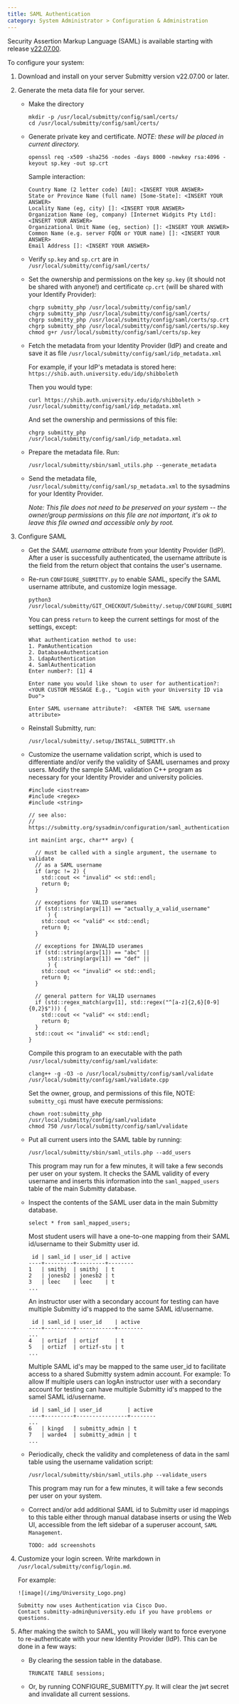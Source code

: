 ```yaml
---
title: SAML Authentication
category: System Administrator > Configuration & Administration
---
```



Security Assertion Markup Language (SAML) is available starting with release
[v22.07.00](https://github.com/Submitty/Submitty/releases/tag/v22.07.00).

To configure your system:

1.  Download and install on your server Submitty version v22.07.00 or later.

2.  Generate the meta data file for your server.

    * Make the directory

      ```
      mkdir -p /usr/local/submitty/config/saml/certs/
      cd /usr/local/submitty/config/saml/certs/
      ```

    * Generate private key and certificate.  _NOTE: these will be placed in current directory._

      ```
      openssl req -x509 -sha256 -nodes -days 8000 -newkey rsa:4096 -keyout sp.key -out sp.crt
      ```

      Sample interaction:

      ```
      Country Name (2 letter code) [AU]: <INSERT YOUR ANSWER>
      State or Province Name (full name) [Some-State]: <INSERT YOUR ANSWER>
      Locality Name (eg, city) []: <INSERT YOUR ANSWER>
      Organization Name (eg, company) [Internet Widgits Pty Ltd]: <INSERT YOUR ANSWER>
      Organizational Unit Name (eg, section) []: <INSERT YOUR ANSWER>
      Common Name (e.g. server FQDN or YOUR name) []: <INSERT YOUR ANSWER>
      Email Address []: <INSERT YOUR ANSWER>
      ```

    * Verify `sp.key` and `sp.crt` are in `/usr/local/submitty/config/saml/certs/`

    * Set the ownership and permissions on the key `sp.key` (it should
      not be shared with anyone!) and certificate `cp.crt` (will be
      shared with your Identify Provider):

      ```
      chgrp submitty_php /usr/local/submitty/config/saml/
      chgrp submitty_php /usr/local/submitty/config/saml/certs/
      chgrp submitty_php /usr/local/submitty/config/saml/certs/sp.crt
      chgrp submitty_php /usr/local/submitty/config/saml/certs/sp.key
      chmod g+r /usr/local/submitty/config/saml/certs/sp.key
      ```

    * Fetch the metadata from your Identity Provider (IdP) and create and save
      it as file `/usr/local/submitty/config/saml/idp_metadata.xml`

      For example, if your IdP's metadata is stored here:
      `https://shib.auth.university.edu/idp/shibboleth`

      Then you would type:
      ```
      curl https://shib.auth.university.edu/idp/shibboleth > /usr/local/submitty/config/saml/idp_metadata.xml
      ```

      And set the ownership and permissions of this file:

      ```
      chgrp submitty_php /usr/local/submitty/config/saml/idp_metadata.xml
      ```

    * Prepare the metadata file.  Run:

      ```
      /usr/local/submitty/sbin/saml_utils.php --generate_metadata
      ```

    * Send the metadata file,
      `/usr/local/submitty/config/saml/sp_metadata.xml` to the
      sysadmins for your Identity Provider.

      _Note: This file does not need to be preserved on your system --
      the owner/group permissions on this file are not important, it's
      ok to leave this file owned and accessible only by root._

3.  Configure SAML

    * Get the _SAML username attribute_ from your Identity Provider
      (IdP).  After a user is successfully authenticated, the username
      attribute is the field from the return object that contains the
      user's username.

    * Re-run `CONFIGURE_SUBMITTY.py` to enable SAML, specify the SAML
      username attribute, and customize login message.

      ```
      python3 /usr/local/submitty/GIT_CHECKOUT/Submitty/.setup/CONFIGURE_SUBMITTY.py
      ```

      You can press `return` to keep the current settings for most of
      the settings, except:

      ```
      What authentication method to use:
      1. PamAuthentication
      2. DatabaseAuthentication
      3. LdapAuthentication
      4. SamlAuthentication
      Enter number?: [1] 4

      Enter name you would like shown to user for authentication?: <YOUR CUSTOM MESSAGE E.g., "Login with your University ID via Duo">

      Enter SAML username attribute?:  <ENTER THE SAML username attribute>
      ```

    * Reinstall Submitty, run:

      ```
      /usr/local/submitty/.setup/INSTALL_SUBMITTY.sh
      ```

    * Customize the username validation script, which is used to
      differentiate and/or verify the validity of SAML usernames and
      proxy users.  Modify the sample SAML validation C++ program as necessary
      for your Identity Provider and university policies.

      ```
      #include <iostream>
      #include <regex>
      #include <string>

      // see also:
      // https://submitty.org/sysadmin/configuration/saml_authentication

      int main(int argc, char** argv) {

        // must be called with a single argument, the username to validate
        // as a SAML username
        if (argc != 2) {
          std::cout << "invalid" << std::endl;
          return 0;
        }

        // exceptions for VALID userames
        if (std::string(argv[1]) == "actually_a_valid_username"
            ) {
          std::cout << "valid" << std::endl;
          return 0;
        }

        // exceptions for INVALID userames
        if (std::string(argv[1]) == "abc" ||
            std::string(argv[1]) == "def" ||
            ) {
          std::cout << "invalid" << std::endl;
          return 0;
        }

        // general pattern for VALID usernames
        if (std::regex_match(argv[1], std::regex("^[a-z]{2,6}[0-9]{0,2}$"))) {
          std::cout << "valid" << std::endl;
          return 0;
        }
        std::cout << "invalid" << std::endl;
      }
      ```

      Compile this program to an executable with the path
      `/usr/local/submitty/config/saml/validate`:
      ```
      clang++ -g -O3 -o /usr/local/submitty/config/saml/validate /usr/local/submitty/config/saml/validate.cpp
      ```

      Set the owner, group, and permissions of this file,
      NOTE:  `submitty_cgi` must have execute permissions:
      ```
      chown root:submitty_php /usr/local/submitty/config/saml/validate
      chmod 750 /usr/local/submitty/config/saml/validate
      ```


    * Put all current users into the SAML table by running:

      ```
      /usr/local/submitty/sbin/saml_utils.php --add_users
      ```

      This program may run for a few minutes, it will take a few seconds per user on
      your system.  It checks the SAML validity of every username and
      inserts this information into the `saml_mapped_users` table
      of the main Submitty database.


    * Inspect the contents of the SAML user data in the main Submitty
      database.

      ```
      select * from saml_mapped_users;
      ```

      Most student users will have a one-to-one mapping from their
      SAML id/username to their Submitty user id.

      ```
       id | saml_id | user_id | active
      ----+---------+---------+--------
      1   | smithj  | smithj  | t
      2   | jonesb2 | jonesb2 | t
      3   | leec    | leec    | t
      ...
      ```

      An instructor user with a secondary account for testing can have
      multiple Submitty id's mapped to the same SAML id/username.

      ```
       id | saml_id | user_id    | active
      ----+---------+------------+--------
      ...
      4   | ortizf  | ortizf     | t
      5   | ortizf  | ortizf-stu | t
      ...
      ```

      Multiple SAML id's may be mapped to the same user_id to
      facilitate access to a shared Submitty system admin account.  For example: To
      allow If multiple users can logAn instructor user with a
      secondary account for testing can have multiple Submitty id's
      mapped to the samel SAML id/username.

      ```
       id | saml_id | user_id        | active
      ----+---------+----------------+--------
      ...
      6   | kingd   | submitty_admin | t
      7   | warde4  | submitty_admin | t
      ...
      ```


    * Periodically, check the validity and completeness of data in the
      saml table using the username validation script:

      ```
      /usr/local/submitty/sbin/saml_utils.php --validate_users
      ```

      This program may run for a few minutes, it will take a few
      seconds per user on your system.


    * Correct and/or add additional SAML id to Submitty user id
      mappings to this table either through manual database inserts or
      using the Web UI, accessible from the left sidebar of a superuser account, `SAML Management`.

      ```
      TODO: add screenshots
      ```


4. Customize your login screen.  Write markdown in `/usr/local/submitty/config/login.md`.

   For example:

   ```
   ![image](/img/University_Logo.png)

   Submitty now uses Authentication via Cisco Duo.
   Contact submitty-admin@university.edu if you have problems or questions.
   ```


5.  After making the switch to SAML, you will likely want to force
    everyone to re-authenticate with your new Identity Provider
    (IdP).  This can be done in a few ways:

    * By clearing the session table in the database.

      ```
      TRUNCATE TABLE sessions;
      ```

    * Or, by running CONFIGURE_SUBMITTY.py. It will clear the jwt secret
      and invalidate all current sessions.


